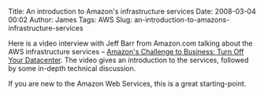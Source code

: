 Title: An introduction to Amazon's infrastructure services
Date: 2008-03-04 00:02
Author: James
Tags: AWS
Slug: an-introduction-to-amazons-infrastructure-services

Here is a video interview with Jeff Barr from Amazon.com talking about
the AWS infrastructure services – [Amazon's Challenge to Business: Turn
Off Your Datacenter][]. The video gives an introduction to the services,
followed by some in-depth technical discussion.

If you are new to the Amazon Web Services, this is a great
starting-point.

  [Amazon's Challenge to Business: Turn Off Your Datacenter]: http://www.fastcompany.tv/video/amazons-challenge-business-turn-off-your-datacenter
